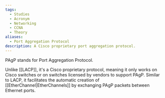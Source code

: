 ```yaml
---
tags:
  - Studies
  - Acronym
  - Networking
  - CCNA
  - Theory
aliases:
  - Port Aggregation Protocol
description: A Cisco proprietary port aggregation protocol.
---
```

PAgP stands for Port Aggregation Protocol. 

Unlike [[LACP]], it's a Cisco proprietary protocol, meaning it only works on Cisco switches or on switches licensed by vendors to support PAgP. Similar to LACP, it facilitates the automatic creation of [[EtherChannel|EtherChannels]] by exchanging PAgP packets between Ethernet ports.